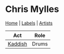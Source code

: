 # Chris Mylles

[Home](../index.md) | [Labels](../labels.md) | [Artists](../artists.md)

| Act | Role |
|---|---|
| [Kaddish](kaddish.md) | Drums |